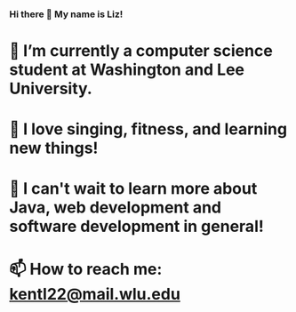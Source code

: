 ### Hi there 👋  My name is Liz!
# 🔭 I’m currently a computer science student at Washington and Lee University.
# 🤩 I love singing, fitness, and learning new things!
# 📖 I can't wait to learn more about Java, web development and software development in general!
# 📫 How to reach me: kentl22@mail.wlu.edu

<!--
**kentl22/kentl22** is a ✨ _special_ ✨ repository because its `README.md` (this file) appears on your GitHub profile.

Here are some ideas to get you started:


- 🌱 I’m currently learning ...
- 👯 I’m looking to collaborate on ...
- 🤔 I’m looking for help with ...
- 💬 Ask me about ...
- 
- 😄 Pronouns: ...
- ⚡ Fun fact: ...
-->
